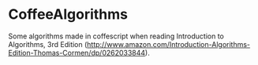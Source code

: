 # CoffeeAlgorithms
Some algorithms made in coffescript when reading Introduction to Algorithms, 3rd Edition (http://www.amazon.com/Introduction-Algorithms-Edition-Thomas-Cormen/dp/0262033844).
